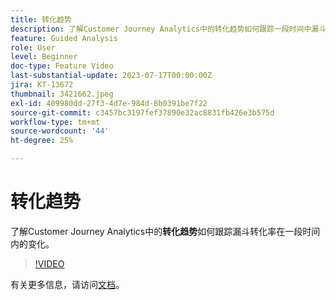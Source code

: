 ```yaml
---
title: 转化趋势
description: 了解Customer Journey Analytics中的转化趋势如何跟踪一段时间中漏斗转化率的变化。
feature: Guided Analysis
role: User
level: Beginner
doc-type: Feature Video
last-substantial-update: 2023-07-17T00:00:00Z
jira: KT-13672
thumbnail: 3421662.jpeg
exl-id: 409980dd-27f3-4d7e-984d-8b0391be7f22
source-git-commit: c3457bc3197fef37890e32ac8831fb426e3b575d
workflow-type: tm+mt
source-wordcount: '44'
ht-degree: 25%

---
```


# 转化趋势

了解Customer Journey Analytics中的&#x200B;**转化趋势**&#x200B;如何跟踪漏斗转化率在一段时间内的变化。

>[!VIDEO](https://video.tv.adobe.com/v/3423484/?learn=on&captions=chi_hans)

有关更多信息，请访问[文档](https://experienceleague.adobe.com/docs/analytics-platform/using/guided-analysis/funnel/conversion-trends.html?lang=zh-Hans)。
